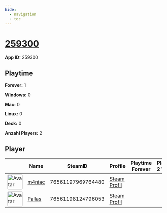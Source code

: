 ```yaml
---
hide:
  - navigation
  - toc
---
```

# <a href="https://steamdb.info/app/259300">259300</a>

**App ID:** 259300

## Playtime

**Forever:** 1

**Windows:** 0

**Mac:** 0

**Linux:** 0

**Deck:** 0

**Anzahl Players:** 2
## Player

<table id="charts-table" class="display" style="width:100%">
            <thead>
                <tr>
                    <th></th>
                    <th>Name</th>
                    <th>SteamID</th>
                    <th>Profile</th>
                    <th>Playtime Forever</th>
                    <th>Playtime 2 Weeks</th>
                </tr>
            </thead>
            <tbody>
        <tr>
<td><a href="https://steamcommunity.com/profiles/76561197969764480/" target="_blank"><img src="https://avatars.steamstatic.com/7d4a07b7909b83ce6e61db85a98ab4e315c3e6b2_full.jpg" alt="Avatar" style="width:48px;height:48px;border-radius:4px;"></a></td><td><a href="/player/76561197969764480">m4niac</a></td><td>76561197969764480</td><td><a href="https://steamcommunity.com/profiles/76561197969764480/" target="_blank">Steam Profil</a></td><td></td><td></td></tr>
<tr>
<td><a href="https://steamcommunity.com/profiles/76561198124796053/" target="_blank"><img src="https://avatars.steamstatic.com/4630dfff0852bfa9ba5d90058491e1b218af8dd6_full.jpg" alt="Avatar" style="width:48px;height:48px;border-radius:4px;"></a></td><td><a href="/player/76561198124796053">Pallas</a></td><td>76561198124796053</td><td><a href="https://steamcommunity.com/profiles/76561198124796053/" target="_blank">Steam Profil</a></td><td></td><td></td></tr>
</tbody>
</table>
